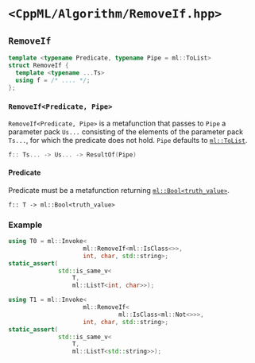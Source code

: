 # `<CppML/Algorithm/RemoveIf.hpp>`

## `RemoveIf`

```c++
template <typename Predicate, typename Pipe = ml::ToList>
struct RemoveIf {
  template <typename ...Ts>
  using f = /* .... */;
};
```
### `RemoveIf<Predicate, Pipe>`

`RemoveIf<Predicate, Pipe>` is a metafunction that passes to `Pipe` a parameter pack `Us...` consisting of the elements of the parameter pack `Ts...`, for which the predicate does not hold. `Pipe` defaults to [`ml::ToList`](../Functional/ToList.md).

```c++
f:: Ts... -> Us... -> ResultOf(Pipe)
```

#### Predicate

Predicate must be a metafunction returning [`ml::Bool<truth_value>`](../Vocabulary/Const.md).
```
f:: T -> ml::Bool<truth_value>
```

### Example

```c++
using T0 = ml::Invoke<
                     ml::RemoveIf<ml::IsClass<>>,
                     int, char, std::string>;
static_assert(
              std::is_same_v<
                  T,
                  ml::ListT<int, char>>);

using T1 = ml::Invoke<
                     ml::RemoveIf<
                               ml::IsClass<ml::Not<>>>,
                     int, char, std::string>;
static_assert(
              std::is_same_v<
                  T,
                  ml::ListT<std::string>>);
```
